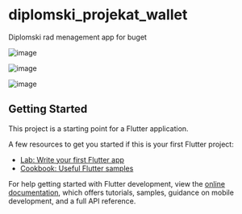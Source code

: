 # diplomski_projekat_wallet

Diplomski rad menagement app for buget

![image](https://user-images.githubusercontent.com/23575989/197896140-a582b9f9-10c4-466f-9fbe-0b6aeed5da45.png)

![image](https://user-images.githubusercontent.com/23575989/197896173-4e74efbc-1bd2-4816-babf-eabb60c52da2.png)

![image](https://user-images.githubusercontent.com/23575989/197896205-86564ccc-6f74-4b64-8e36-4d426fc249b8.png)

## Getting Started

This project is a starting point for a Flutter application.

A few resources to get you started if this is your first Flutter project:

- [Lab: Write your first Flutter app](https://docs.flutter.dev/get-started/codelab)
- [Cookbook: Useful Flutter samples](https://docs.flutter.dev/cookbook)

For help getting started with Flutter development, view the
[online documentation](https://docs.flutter.dev/), which offers tutorials,
samples, guidance on mobile development, and a full API reference.
